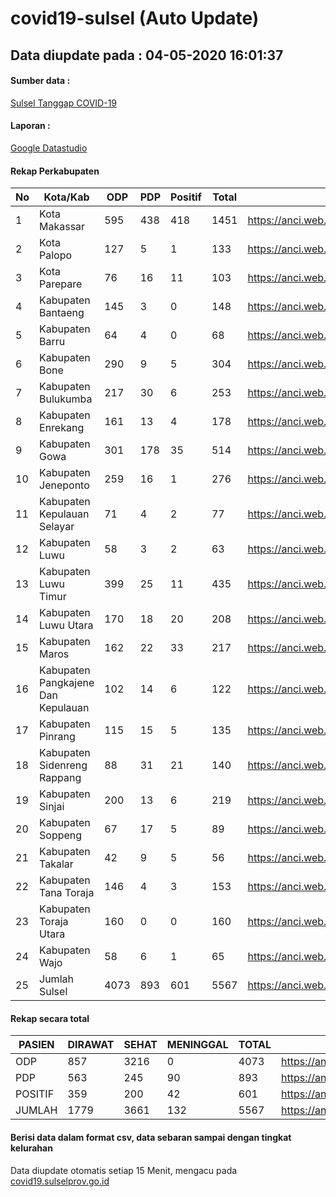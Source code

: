 
# covid19-sulsel (Auto Update)

## Data diupdate pada : 04-05-2020 16:01:37

#### Sumber data :
[Sulsel Tanggap COVID-19](https://covid19.sulselprov.go.id)

#### Laporan :
[Google Datastudio](https://datastudio.google.com/s/jythWGc1j4w)

#### Rekap Perkabupaten 
|No|Kota/Kab|ODP|PDP|Positif|Total|Link|
| --- | --- | --- | --- | --- | --- | --- |
|1|Kota Makassar|595|438|418|1451|https://anci.web.id/cor/kota_makassar|
|2|Kota Palopo|127|5|1|133|https://anci.web.id/cor/kota_palopo|
|3|Kota Parepare|76|16|11|103|https://anci.web.id/cor/kota_parepare|
|4|Kabupaten Bantaeng|145|3|0|148|https://anci.web.id/cor/kabupaten_bantaeng|
|5|Kabupaten Barru|64|4|0|68|https://anci.web.id/cor/kabupaten_barru|
|6|Kabupaten Bone|290|9|5|304|https://anci.web.id/cor/kabupaten_bone|
|7|Kabupaten Bulukumba|217|30|6|253|https://anci.web.id/cor/kabupaten_bulukumba|
|8|Kabupaten Enrekang|161|13|4|178|https://anci.web.id/cor/kabupaten_enrekang|
|9|Kabupaten Gowa|301|178|35|514|https://anci.web.id/cor/kabupaten_gowa|
|10|Kabupaten Jeneponto|259|16|1|276|https://anci.web.id/cor/kabupaten_jeneponto|
|11|Kabupaten Kepulauan Selayar|71|4|2|77|https://anci.web.id/cor/kabupaten_kepulauan_selayar|
|12|Kabupaten Luwu|58|3|2|63|https://anci.web.id/cor/kabupaten_luwu|
|13|Kabupaten Luwu Timur|399|25|11|435|https://anci.web.id/cor/kabupaten_luwu_timur|
|14|Kabupaten Luwu Utara|170|18|20|208|https://anci.web.id/cor/kabupaten_luwu_utara|
|15|Kabupaten Maros|162|22|33|217|https://anci.web.id/cor/kabupaten_maros|
|16|Kabupaten Pangkajene Dan Kepulauan|102|14|6|122|https://anci.web.id/cor/kabupaten_pangkajene_dan_kepulauan|
|17|Kabupaten Pinrang|115|15|5|135|https://anci.web.id/cor/kabupaten_pinrang|
|18|Kabupaten Sidenreng Rappang|88|31|21|140|https://anci.web.id/cor/kabupaten_sidenreng_rappang|
|19|Kabupaten Sinjai|200|13|6|219|https://anci.web.id/cor/kabupaten_sinjai|
|20|Kabupaten Soppeng|67|17|5|89|https://anci.web.id/cor/kabupaten_soppeng|
|21|Kabupaten Takalar|42|9|5|56|https://anci.web.id/cor/kabupaten_takalar|
|22|Kabupaten Tana Toraja|146|4|3|153|https://anci.web.id/cor/kabupaten_tana_toraja|
|23|Kabupaten Toraja Utara|160|0|0|160|https://anci.web.id/cor/kabupaten_toraja_utara|
|24|Kabupaten Wajo|58|6|1|65|https://anci.web.id/cor/kabupaten_wajo|
|25|Jumlah Sulsel|4073|893|601|5567|https://anci.web.id/cor/jumlah_sulsel|

#### Rekap secara total

| PASIEN | DIRAWAT | SEHAT | MENINGGAL | TOTAL | LINK |
| ---- | -------- | ---- | ---- |  ---- | ---- |
| ODP | 857 | 3216 | 0 | 4073 | https://anci.web.id/cor/odp_detail.html |
| PDP | 563 | 245 | 90 | 893 | https://anci.web.id/cor/pdp_detail.html |
| POSITIF | 359 | 200 | 42 | 601 | https://anci.web.id/cor/positif_detail.html |
| JUMLAH | 1779 | 3661 | 132 | 5567 | https://anci.web.id/cor/jumlah_sulsel/ |

 
#### Berisi data dalam format csv, data sebaran sampai dengan tingkat kelurahan

Data diupdate otomatis setiap 15 Menit, mengacu pada [covid19.sulselprov.go.id](https://covid19.sulselprov.go.id)

